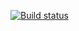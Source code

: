 [![Build status](https://ci.appveyor.com/api/projects/status/t3d08uhe0sq1b13r/branch/main?svg=true)](https://ci.appveyor.com/project/Mihi40/postman-echo-hw/branch/main)
